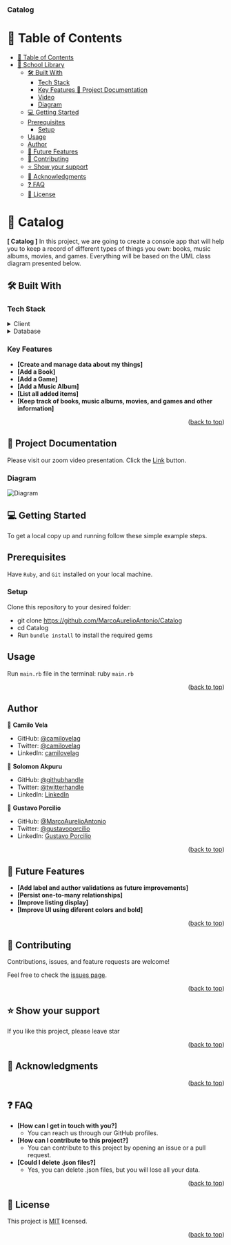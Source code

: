 <h3><b>Catalog</b></h3>

</div>

<!-- TABLE OF CONTENTS -->


# 📗 Table of Contents

- [📗 Table of Contents](#-table-of-contents)
- [📖 School Library ](#-school-library-)
  - [🛠 Built With ](#-built-with-)
    - [Tech Stack ](#tech-stack-)
    - [Key Features ](#key-features-)
  [🚀 Project Documentation ](#-project-documentation-)
    - [Video ](#video)
    - [Diagram ](#diagram)
  - [💻 Getting Started ](#-getting-started-)
  - [Prerequisites](#prerequisites)
    - [Setup](#setup)
  - [Usage](#usage)
  - [Author ](#author-)
  - [🔭 Future Features ](#-future-features-)
  - [🤝 Contributing ](#-contributing-)
  - [⭐️ Show your support ](#️-show-your-support-)
  - [🙏 Acknowledgments ](#-acknowledgments-)
  - [❓ FAQ ](#-faq-)
  - [📝 License ](#-license-)

<!-- PROJECT DESCRIPTION -->

# 📖 Catalog <a name="about-project"></a>

**[ Catalog ]** In this project, we are going to create a console app that will help you to keep a record of different types of things you own: books, music albums, movies, and games. Everything will be based on the UML class diagram presented below.

## 🛠 Built With <a name="built-with"></a>

### Tech Stack <a name="tech-stack"></a>

<details>
  <summary>Client</summary>
  <ul>
    <li><a href="https://www.ruby-lang.org/en/">Ruby</a></li>
  </ul>
</details>

<details>
<summary>Database</summary>
  <ul>
    <li><a href="https://www.postgresql.org/">PostgreSQL</a></li>
  </ul>
</details>

<!-- Features -->

### Key Features <a name="key-features"></a>

- **[Create and manage data about my things]**
- **[Add a Book]**
- **[Add a Game]**  
- **[Add a Music Album]**
- **[List all added items]**
- **[Keep track of books, music albums, movies, and games and other information]**

<p align="right">(<a href="#readme-top">back to top</a>)</p>

## 🚀 Project Documentation <a name="live-demo"></a>

Please visit our zoom video presentation. Click the [Link](https://loom.com/share/cacf0349f8cb4db49d90f9b9323de431) button.


### Diagram
![Diagram](https://user-images.githubusercontent.com/35680940/211393165-1c878ea1-12e4-4f7f-a749-f3a3c7823c7e.png)

<!-- GETTING STARTED -->

## 💻 Getting Started <a name="getting-started"></a>
To get a local copy up and running follow these simple example steps.

## Prerequisites
Have `Ruby`, and `Git` installed on your local machine.

### Setup

Clone this repository to your desired folder:

- git clone https://github.com/MarcoAurelioAntonio/Catalog
- cd Catalog
- Run `bundle install` to install the required gems


## Usage
Run `main.rb` file in the terminal:
ruby `main.rb`


<p align="right">(<a href="#readme-top">back to top</a>)</p>

<!-- AUTHORS -->

## Author <a name="authors"></a>

👤 **Camilo Vela**

- GitHub: [@camilovelag](https://github.com/camilovelag)
- Twitter: [@camilovelag](https://twitter.com/camilovelag)
- LinkedIn: [camilovelag](https://linkedin.com/in/camilovelag)

👤 **Solomon Akpuru**
- GitHub: [@githubhandle](https://github.com/solobarine)
- Twitter: [@twitterhandle](https://twitter.com/solomonakpuru)
- LinkedIn: [LinkedIn](https://linkedin.com/in/solomon-akpuru)

👤 **Gustavo Porcilio**

- GitHub: [@MarcoAurelioAntonio](https://github.com/MarcoAurelioAntonio)
- Twitter: [@gustavoporcilio](https://twitter.com/gustavoporcilio)
- LinkedIn: [Gustavo Porcilio](https://www.linkedin.com/in/gustavo-porcilio-4496a223a/)


<p align="right">(<a href="#readme-top">back to top</a>)</p>

<!-- FUTURE FEATURES -->

## 🔭 Future Features <a name="future-features"></a>

- **[Add label and author validations as future improvements]**
- **[Persist one-to-many relationships]**
- **[Improve listing display]**
- **[Improve UI using diferent colors and bold]**


<p align="right">(<a href="#readme-top">back to top</a>)</p>

<!-- CONTRIBUTING -->

## 🤝 Contributing <a name="contributing"></a>

Contributions, issues, and feature requests are welcome!

Feel free to check the [issues page](https://github.com/MarcoAurelioAntonio/Catalog/issues).

<p align="right">(<a href="#readme-top">back to top</a>)</p>

<!-- SUPPORT -->

## ⭐️ Show your support <a name="support"></a>

If you like this project, please leave star

<p align="right">(<a href="#readme-top">back to top</a>)</p>

<!-- ACKNOWLEDGEMENTS -->

## 🙏 Acknowledgments <a name="acknowledgements"></a>



<p align="right">(<a href="#readme-top">back to top</a>)</p>

<!-- FAQ (optional) -->

## ❓ FAQ <a name="faq"></a>

- **[How can I get in touch with you?]**
  - You can reach us through our GitHub profiles.
- **[How can I contribute to this project?]**
  - You can contribute to this project by opening an issue or a pull request.
- **[Could I delete .json files?]**
  - Yes, you can delete .json files, but you will lose all your data.
  
<p align="right">(<a href="#readme-top">back to top</a>)</p>

<!-- LICENSE -->

## 📝 License <a name="license"></a>

This project is [MIT](./LICENSE) licensed.

<p align="right">(<a href="#readme-top">back to top</a>)</p>

